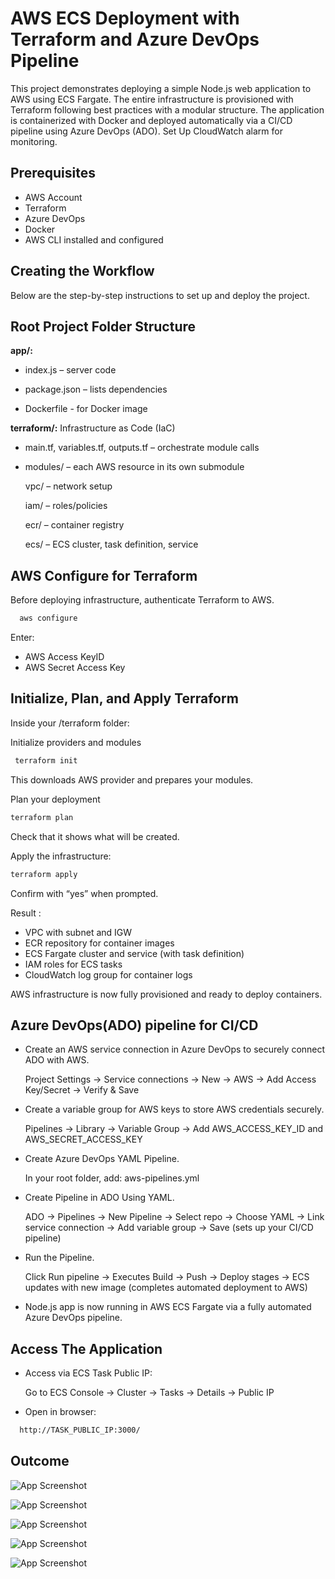 
# AWS ECS Deployment with Terraform and Azure DevOps Pipeline

This project demonstrates deploying a simple Node.js web application to AWS using ECS Fargate. The entire infrastructure is provisioned with Terraform following best practices with a modular structure. The application is containerized with Docker and deployed automatically via a CI/CD pipeline using Azure DevOps (ADO). Set Up CloudWatch alarm for monitoring.




## Prerequisites
- AWS Account
- Terraform
- Azure DevOps
- Docker
- AWS CLI installed and configured

## Creating the Workflow
Below are the step-by-step instructions to set up and deploy the project.
##
## Root Project Folder Structure 
   








**app/:**  
- index.js – server code

- package.json – lists dependencies
- Dockerfile - for Docker image

**terraform/:** Infrastructure as Code (IaC)

- main.tf, variables.tf, outputs.tf – orchestrate module calls

- modules/ – each AWS resource in its own submodule
    
    vpc/ – network setup
    
    iam/ – roles/policies

    ecr/ – container registry

    ecs/ – ECS cluster, task definition, service













## AWS Configure for Terraform

Before deploying infrastructure, authenticate Terraform to AWS.

```bash
  aws configure

```
Enter:
- AWS Access KeyID
- AWS Secret Access Key 


    
##  Initialize, Plan, and Apply Terraform
Inside your /terraform folder:

 Initialize providers and modules

```bash
 terraform init

```
This downloads AWS provider and prepares your modules.

Plan your deployment

```bash
terraform plan
```
 Check that it shows what will be created.


Apply the infrastructure:
```bash
terraform apply

```
 Confirm with “yes” when prompted.


Result :
- VPC with subnet and IGW
- ECR repository for container images
- ECS Fargate cluster and service (with task definition)
- IAM roles for ECS tasks
- CloudWatch log group for container logs


AWS infrastructure is now fully provisioned and ready to deploy containers.




## Azure DevOps(ADO) pipeline for  CI/CD


- Create an AWS service connection in Azure DevOps to securely connect ADO with AWS.



     Project Settings → Service connections →   New → AWS → Add Access Key/Secret → Verify & Save 

- Create a variable group for AWS keys to store AWS credentials securely.


    Pipelines → Library → Variable Group → Add AWS_ACCESS_KEY_ID  and  AWS_SECRET_ACCESS_KEY

- Create Azure DevOps YAML Pipeline.

    In your root folder, add: aws-pipelines.yml

- Create Pipeline in ADO Using YAML.

    ADO → Pipelines → New Pipeline → Select repo → Choose YAML → Link service connection → Add variable group → Save (sets up your CI/CD pipeline)

- Run the Pipeline.

    Click Run pipeline → Executes Build → Push → Deploy stages → ECS updates with new image (completes automated deployment to AWS)

- Node.js app is now running in AWS ECS Fargate via a fully automated Azure DevOps pipeline.
    





## Access The Application

- Access via ECS Task Public IP:

    Go to ECS Console → Cluster → Tasks → Details → Public IP

- Open in browser:

```bash
  http://TASK_PUBLIC_IP:3000/


```



## Outcome


![App Screenshot](https://i.postimg.cc/FFZYDxhr/cluster.png)


![App Screenshot](https://i.postimg.cc/zGY4vTRh/service.png)

![App Screenshot](https://i.postimg.cc/Jz3vktb2/task.png)

![App Screenshot](https://i.postimg.cc/NfHWQdLY/pub-ip-ecs.png)

![App Screenshot](https://i.postimg.cc/G3JXK6B4/ECS-output.png)



